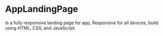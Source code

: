 # AppLandingPage
Is a fully responsive landing page for app, Responsive for all devices, build using HTML, CSS, and JavaScript.
